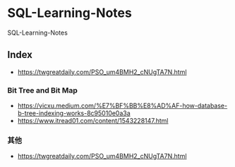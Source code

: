 # SQL-Learning-Notes
SQL-Learning-Notes

## Index 
* https://twgreatdaily.com/PSO_um4BMH2_cNUgTA7N.html

### Bit Tree and Bit Map
* https://vicxu.medium.com/%E7%BF%BB%E8%AD%AF-how-database-b-tree-indexing-works-8c95010e0a3a
* https://www.itread01.com/content/1543228147.html

### 其他
* https://twgreatdaily.com/PSO_um4BMH2_cNUgTA7N.html
